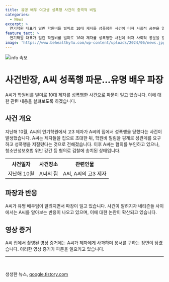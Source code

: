 ```yaml
---
title: 유명 배우 여고생 성폭행 사건의 충격적 비밀
categories:
  - News
excerpt: >
  연기학원 대표가 밀린 학원비를 빌미로 10대 제자를 성폭행한 사건이 터져 사회적 공분을 일으키고 있다. 피해자가 제출한 영상에서는 B씨가 성폭행 후 사과하며 용서를 구하는 장면이 포착돼 화제를 모으고 있다. 한편, B씨는 혐의로 검찰에 송치되었지만 여전히 학원을 운영 중이라고 전해졌다. 해당 사건으로 네티즌들 사이에서는 분노와 비난이 쏟아지고 있으며, 사건의 파장이 계속해서 확산되고 있다.
feature_text: >
  연기학원 대표가 밀린 학원비를 빌미로 10대 제자를 성폭행한 사건이 터져 사회적 공분을 일으키고 있다. 피해자가 제출한 영상에서는 B씨가 성폭행 후 사과하며 용서를 구하는 장면이 포착돼 화제를 모으고 있다. 한편, B씨는 혐의로 검찰에 송치되었지만 여전히 학원을 운영 중이라고 전해졌다. 해당 사건으로 네티즌들 사이에서는 분노와 비난이 쏟아지고 있으며, 사건의 파장이 계속해서 확산되고 있다.
image: 'https://www.behealthy4u.com/wp-content/uploads/2024/06/news.jpg'
---
```


<p><img src="https://www.behealthy4u.com/wp-content/uploads/2024/06/news.jpg" alt="info 속보" /></p>

<h1>사건반장, A씨 성폭행 파문…유명 배우 파장</h1>

<p data-ke-size="size16">A씨가 학원비를 빌미로 10대 제자를 성폭행한 사건으로 파문이 일고 있습니다. 이에 대한 관련 내용을 살펴보도록 하겠습니다.</p>

<h2>사건 개요</h2>

<p data-ke-size="size16">지난해 10월, A씨의 연기학원에서 고3 제자가 A씨의 집에서 성폭행을 당했다는 사건이 발생했습니다. A씨는 제자들을 집으로 초대한 뒤, 학원비 밀림을 핑계로 성관계를 요구하고 성폭행을 저질렀다는 것으로 전해졌습니다. 이후 A씨는 혐의를 부인하고 있으나, 청소년성보호법 위반 강간 등 혐의로 검찰에 송치된 상태입니다.</p>

<table>
  <tr>
    <th>사건일자</th>
    <th>사건장소</th>
    <th>관련인물</th>
  </tr>
  <tr>
    <td>지난해 10월</td>
    <td>A씨의 집</td>
    <td>A씨, A씨의 고3 제자</td>
  </tr>
</table>

<h2>파장과 반응</h2>

<p data-ke-size="size16">A씨가 유명 배우임이 알려지면서 파장이 일고 있습니다. 사건이 알려지자 네티즌들 사이에서는 A씨를 알아보는 반응이 나오고 있으며, 이에 대한 논란이 확산되고 있습니다.</p>

<h2>영상 증거</h2>

<p data-ke-size="size16">A씨 집에서 촬영된 영상 증거에는 A씨가 제자에게 사과하며 용서를 구하는 장면이 담겼습니다. 이러한 영상 증거가 파문을 일으키고 있습니다.</p>

<hr>

<p data-ke-size="size16">&nbsp;</p>
생생한 뉴스, <a href="https://qoogle.tistory.com" rel="dofollow">qoogle.tistory.com</a>


